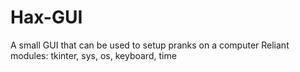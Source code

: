 # Hax-GUI
A small GUI that can be used to setup pranks on a computer
Reliant modules: tkinter, sys, os, keyboard, time
